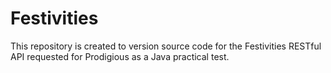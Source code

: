 # Festivities
This repository is created to version source code for the Festivities RESTful API requested for Prodigious as a Java practical test.
